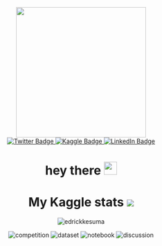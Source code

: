 <div id="header" align="center">
  <img src="https://media.giphy.com/media/zOvBKUUEERdNm/giphy.gif" width="300"/>
  
  <div id="badges">
    <a href="https://twitter.com/edkesuma">
      <img src="https://img.shields.io/badge/Twitter-blue?logo=twitter&logoColor=white&style=for-the-badge" alt="Twitter Badge"/>
    </a>
    <a href="https://www.kaggle.com/edrickkesuma">
      <img src="https://img.shields.io/badge/Kaggle-blue?logo=kaggle&logoColor=white&style=for-the-badge" alt="Kaggle Badge"/>
    </a>
    <a href="https://www.linkedin.com/in/edrick-kesuma-61aba7198/">
      <img src="https://img.shields.io/badge/LinkedIn-blue?logo=linkedin&logoColor=white&style=for-the-badge" alt="LinkedIn Badge"/>
    </a>
  </div>
  
  <h1>
  hey there
  <img src="https://media.giphy.com/media/hvRJCLFzcasrR4ia7z/giphy.gif" width="30px"/>
  </h1>

  <h1>
    My Kaggle stats
    <img src="https://media.giphy.com/media/F0RAWnqgJ1f6IzXi9U/giphy.gif"/>
  </h1>
  
  ![edrickkesuma](https://road-to-kaggle-grandmaster.vercel.app/api/simple/edrickkesuma)

  ![competition](https://road-to-kaggle-grandmaster.vercel.app/api/badges/edrickkesuma/competition)
  ![dataset](https://road-to-kaggle-grandmaster.vercel.app/api/badges/edrickkesuma/dataset)
  ![notebook](https://road-to-kaggle-grandmaster.vercel.app/api/badges/edrickkesuma/notebook)
  ![discussion](https://road-to-kaggle-grandmaster.vercel.app/api/badges/edrickkesuma/discussion)
</div>



<!--
**IceFrog-sama/IceFrog-sama** is a ✨ _special_ ✨ repository because its `README.md` (this file) appears on your GitHub profile.

Here are some ideas to get you started:

- 🔭 I’m currently working on ...
- 🌱 I’m currently learning ...
- 👯 I’m looking to collaborate on ...
- 🤔 I’m looking for help with ...
- 💬 Ask me about ...
- 📫 How to reach me: ...
- 😄 Pronouns: ...
- ⚡ Fun fact: ...
-->
